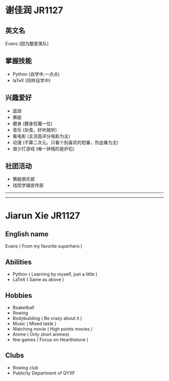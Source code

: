 # 谢佳润 JR1127
## 英文名
Evans (因为酷爱美队)
## 掌握技能
+ Python (自学中,一点点)
+ laTeX (同样自学中)
## 兴趣爱好
+ 篮球
+ 赛艇
+ 健身 (健身狂魔一位)
+ 音乐 (杂食，好听就听)
+ 看电影 (主流高评分电影为主)
+ 动漫 (不算二次元，只看个别喜欢的短番，热血番为主)
+ 很少打游戏 (唯一钟情的是炉石)
## 社团活动
+ 赛艇俱乐部
+ 钱院学辅宣传部
---
---
# Jiarun Xie JR1127
## English name
Evans ( From my favorite superhero )
## Abilities
+ Python ( Learning by myself, just a little )
+ LaTeX ( Same as above )
## Hobbies
+ Bsaketball
+ Rowing
+ Bodybuilding ( Be crazy about it )
+ Music ( Mixed taste )
+ Watching movie ( High points movies )
+ Anime ( Only short animes)
+ few games ( Focus on Hearthstone )
## Clubs
+ Rowing club
+ Publicity Department of QYXF
